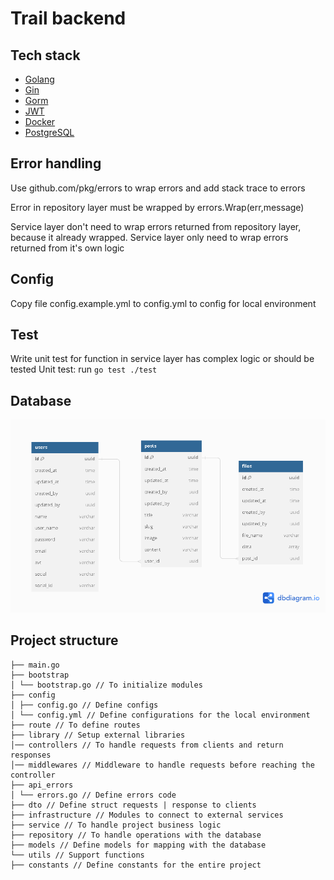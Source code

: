 # Trail backend

## Tech stack

- [Golang](https://golang.org/)
- [Gin](https://echo.labstack.com/)
- [Gorm](https://gorm.io/)
- [JWT](https://jwt.io/)
- [Docker](https://www.docker.com/)
- [PostgreSQL](https://www.postgresql.org/)

## Error handling

Use github.com/pkg/errors to wrap errors and add stack trace to errors

Error in repository layer must be wrapped by errors.Wrap(err,message)

Service layer don't need to wrap errors returned from repository layer, because it already wrapped. Service layer only need to wrap errors returned from it's own logic

## Config

Copy file config.example.yml to config.yml to config for local environment

## Test

Write unit test for function in service layer has complex logic or should be tested
Unit test: run `go test ./test`

## Database
![Database design](deploy/database.png)

## Project structure

```
├── main.go
├── bootstrap
│ └── bootstrap.go // To initialize modules
├── config
│ ├── config.go // Define configs
│ └── config.yml // Define configurations for the local environment
├── route // To define routes
├── library // Setup external libraries
│── controllers // To handle requests from clients and return responses
│── middlewares // Middleware to handle requests before reaching the controller
├── api_errors
│ └── errors.go // Define errors code
├── dto // Define struct requests | response to clients
├── infrastructure // Modules to connect to external services
├── service // To handle project business logic
├── repository // To handle operations with the database
├── models // Define models for mapping with the database
└── utils // Support functions
├── constants // Define constants for the entire project
```
